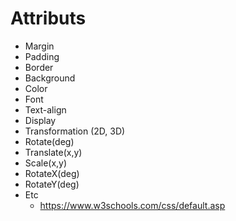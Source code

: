 # Attributs

- Margin
- Padding
- Border
- Background
- Color
- Font
- Text-align
- Display
- Transformation (2D, 3D)
- Rotate(deg)
- Translate(x,y)
- Scale(x,y)
- RotateX(deg)
- RotateY(deg)
- Etc
  - https://www.w3schools.com/css/default.asp

